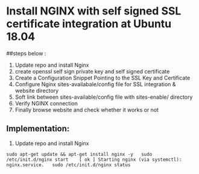 # Install NGINX with self signed SSL certificate integration at Ubuntu 18.04
##steps below :
1. Update repo and install Nginx 
2. create openssl self sign private key and self signed certificate 
3. Create a Configuration Snippet Pointing to the SSL Key and Certificate
4. Configure Nginx sites-availabale/config file for SSL integration & website directory
5. Soft link between sites-available/config file   with sites-enable/ directory
6. Verify NGINX connection
7. Finally browse website and check whether it works or not 

## Implementation:
1. Update repo and install Nginx 

` sudo apt-get update && apt-get install nginx -y  
sudo /etc/init.d/nginx start   
[ ok ] Starting nginx (via systemctl): nginx.service.  
sudo /etc/init.d/nginx status `  
